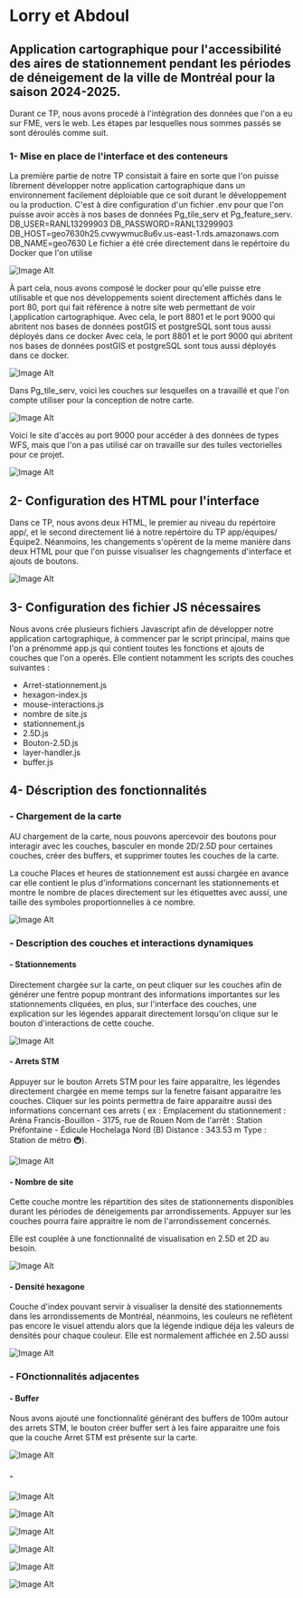 # Lorry et Abdoul

## Application cartographique pour l'accessibilité des aires de stationnement pendant les périodes de déneigement de la ville de Montréal pour la saison 2024-2025.
Durant ce TP, nous avons procedé à l'intégration des données que l'on a eu sur FME, vers le web.
Les étapes par lesquelles nous sommes passés se sont déroulés comme suit.
 ### 1- Mise en place de l'interface et des conteneurs
La première partie de notre TP consistait à faire en sorte que l'on puisse librement développer notre application cartographique dans un environnement facilement déploiable que ce soit durant le développement ou la production.
C'est à dire configuration d'un fichier .env pour que l'on puisse avoir accès à nos bases de données Pg_tile_serv et Pg_feature_serv.
DB_USER=RANL13299903
DB_PASSWORD=RANL13299903
DB_HOST=geo7630h25.cvwywmuc8u6v.us-east-1.rds.amazonaws.com
DB_NAME=geo7630
Le fichier a été crée directement dans le repértoire du Docker que l'on utilise

![Image Alt](https://github.com/Lorry139/geo7630h25/blob/048192c4585a6bc95a4a23adba664eed61d72d04/Images%20TP3/Capture%20d%E2%80%99%C3%A9cran%202025-04-27%20140744.png)

À part cela, nous avons composé le docker pour qu'elle puisse etre utilisable et que nos développements soient directement affichés dans le port 80, port qui fait référence à notre site web permettant de voir l,application cartographique.
Avec cela, le port 8801 et le port 9000 qui abritent nos bases de données postGIS et postgreSQL sont tous aussi déployés dans ce docker
Avec cela, le port 8801 et le port 9000 qui abritent nos bases de données postGIS et postgreSQL sont tous aussi déployés dans ce docker.

![Image Alt](https://github.com/Lorry139/geo7630h25/blob/ac23c61cc1e4b94726771094ff54a74fc9990f68/Images%20TP3/Capture%20d%E2%80%99%C3%A9cran%202025-04-27%20141141.png)

Dans Pg_tile_serv, voici les couches sur lesquelles on a travaillé et que l'on compte utiliser pour la conception de notre carte.

![Image Alt](https://github.com/Lorry139/geo7630h25/blob/f4914d882a2aa2a97ed2005ba94189de227c486c/Images%20TP3/Capture%20d%E2%80%99%C3%A9cran%202025-04-27%20143008.png)

Voici le site d'accès au port 9000 pour accéder à des données de types WFS, mais que l'on a pas utilisé car on travaille sur des tuiles vectorielles pour ce projet.

![Image Alt](https://github.com/Lorry139/geo7630h25/blob/f4914d882a2aa2a97ed2005ba94189de227c486c/Images%20TP3/Capture%20d%E2%80%99%C3%A9cran%202025-04-27%20142844.png)

## 2- Configuration des HTML pour l'interface
Dans ce TP, nous avons deux HTML, le premier au niveau du repértoire app/, et le second directement lié à notre repértoire du TP app/équipes/Équipe2.
Néanmoins, les changements s'opèrent de la meme manière dans deux HTML pour que l'on puisse visualiser les chagngements d'interface et ajouts de boutons.

![Image Alt](https://github.com/Lorry139/geo7630h25/blob/1496f28384064677264525242184794325019d26/Images%20TP3/Capture%20d%E2%80%99%C3%A9cran%202025-04-27%20143803.png)

## 3- Configuration des fichier JS nécessaires
Nous avons crée plusieurs fichiers Javascript afin de développer notre application cartographique, à commencer par le script principal, mains que l'on a prénommé app.js qui contient toutes les fonctions et ajouts de couches que l'on a operés.
Elle contient notamment les scripts des couches suivantes :
- Arret-stationnement.js
- hexagon-index.js
- mouse-interactions.js
- nombre de site.js
- stationnement.js
- 2.5D.js
- Bouton-2.5D.js
- layer-handler.js
- buffer.js

## 4- Déscription des fonctionnalités
### - Chargement de la carte
AU chargement de la carte, nous pouvons apercevoir des boutons pour interagir avec les couches, basculer en monde 2D/2.5D pour certaines couches, créer des buffers, et supprimer toutes les couches de la carte.

La couche Places et heures de stationnement est aussi chargée en avance car elle contient le plus d'informations concernant les stationnements et montre le nombre de places directement sur les étiquettes avec aussi, une taille des symboles proportionnelles à ce nombre.

![Image Alt](https://github.com/Lorry139/geo7630h25/blob/0ee25be27f43b337ac85381f5ceb11031ac38241/Images%20TP3/Capture%20d%E2%80%99%C3%A9cran%202025-04-28%20114753.png)

### - Description des couches et interactions dynamiques
#### - Stationnements
Directement chargée sur la carte, on peut cliquer sur les couches afin de générer une fentre popup montrant des informations importantes sur les stationnements cliquées, en plus, sur l'interface des couches, une explication sur les légendes apparait directement lorsqu'on clique sur le bouton d'interactions de cette couche.

![Image Alt](https://github.com/Lorry139/geo7630h25/blob/d6eb9f7164e41a54abf173eae7d3b4f39674c3df/Images%20TP3/Capture%20d%E2%80%99%C3%A9cran%202025-04-28%20115836.png)

#### - Arrets STM
Appuyer sur le bouton Arrets STM pour les faire apparaitre, les légendes directement chargée en meme temps sur la fenetre faisant apparaitre les couches.
Cliquer sur les points permettra de faire apparaitre aussi des informations concernant ces arrets ( ex : Emplacement du stationnement : Aréna Francis-Bouillon - 3175, rue de Rouen
Nom de l'arrêt : Station Préfontaine - Édicule Hochelaga Nord (B)
Distance : 343.53 m
Type : Station de métro 🚇).

![Image Alt](https://github.com/Lorry139/geo7630h25/blob/59f5ed6cae5c51d5bea7b1ce5463d75560efe8ba/Images%20TP3/Capture%20d%E2%80%99%C3%A9cran%202025-04-28%20120415.png)

#### - Nombre de site
Cette couche montre les répartition des sites de stationnements disponibles durant les périodes de déneigements par arrondissements.
Appuyer sur les couches pourra faire appraitre le nom de l'arrondissement concernés.

Elle est couplée à une fonctionnalité de visualisation en 2.5D et 2D au besoin.

![Image Alt](https://github.com/Lorry139/geo7630h25/blob/d0cef44d30ee24e0ebf30513c8df216bdf36117a/Images%20TP3/Capture%20d%E2%80%99%C3%A9cran%202025-04-28%20120811.png)

#### - Densité hexagone
Couche d'index pouvant servir à visualiser la densité des stationnements dans les arrondissements de Montréal, néanmoins, les couleurs ne reflètent pas encore le visuel attendu alors que la légende indique déja les valeurs de densités pour chaque couleur.
Elle est normalement affichée en 2.5D aussi

![Image Alt]()

### - FOnctionnalités adjacentes
#### - Buffer
Nous avons ajouté une fonctionnalité générant des buffers de 100m autour des arrets STM, le bouton créer buffer sert à les faire apparaitre une fois que la couche Arret STM est présente sur la carte.

![Image Alt](https://github.com/Lorry139/geo7630h25/blob/7cc8b1ffb979f0ff247f48df6b0dd5c8765ef722/Images%20TP3/Capture%20d%E2%80%99%C3%A9cran%202025-04-28%20121350.png)

#### - 

![Image Alt]()

![Image Alt]()

![Image Alt]()

![Image Alt]()

![Image Alt]()

![Image Alt]()